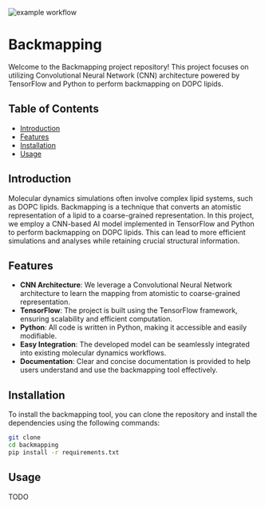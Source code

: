 ![example workflow](https://github.com/noxels/backmapping/actions/workflows/tests.yml/badge.svg)

# Backmapping

Welcome to the Backmapping project repository! This project focuses on utilizing Convolutional Neural Network (CNN) architecture powered by TensorFlow and Python to perform backmapping on DOPC lipids.

## Table of Contents

- [Introduction](#introduction)
- [Features](#features)
- [Installation](#installation)
- [Usage](#usage)

## Introduction

Molecular dynamics simulations often involve complex lipid systems, such as DOPC lipids. Backmapping is a technique that converts an atomistic representation of a lipid to a coarse-grained representation. In this project, we employ a CNN-based AI model implemented in TensorFlow and Python to perform backmapping on DOPC lipids. This can lead to more efficient simulations and analyses while retaining crucial structural information.

## Features

- **CNN Architecture**: We leverage a Convolutional Neural Network architecture to learn the mapping from atomistic to coarse-grained representation.
- **TensorFlow**: The project is built using the TensorFlow framework, ensuring scalability and efficient computation.
- **Python**: All code is written in Python, making it accessible and easily modifiable.
- **Easy Integration**: The developed model can be seamlessly integrated into existing molecular dynamics workflows.
- **Documentation**: Clear and concise documentation is provided to help users understand and use the backmapping tool effectively.

## Installation

To install the backmapping tool, you can clone the repository and install the dependencies using the following commands:

```bash
git clone
cd backmapping
pip install -r requirements.txt
```

## Usage
TODO
